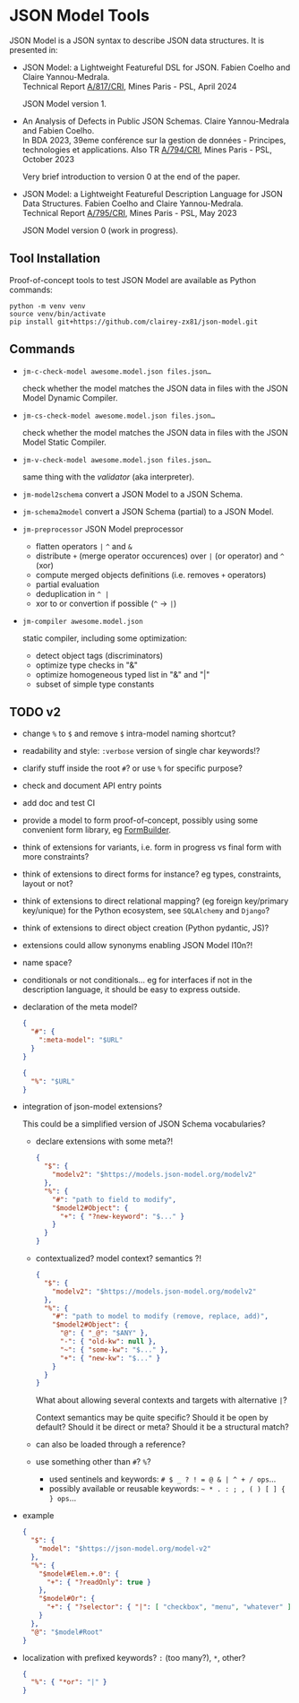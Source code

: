 # JSON Model Tools

JSON Model is a JSON syntax to describe JSON data structures.
It is presented in:

- JSON Model: a Lightweight Featureful DSL for JSON.
  Fabien Coelho and Claire Yannou-Medrala.  
  Technical Report [A/817/CRI](https://www.cri.minesparis.psl.eu/classement/doc/A-817.pdf), Mines Paris - PSL, April 2024

  JSON Model version 1.
  
- An Analysis of Defects in Public JSON Schemas.
  Claire Yannou-Medrala and Fabien Coelho.  
  In BDA 2023, 39eme conférence sur la gestion de données - Principes, technologies et applications.
  Also TR [A/794/CRI](https://www.cri.minesparis.psl.eu/classement/doc/A-794.pdf), Mines Paris - PSL, October 2023

  Very brief introduction to version 0 at the end of the paper.

- JSON Model: a Lightweight Featureful Description Language for JSON Data Structures.
  Fabien Coelho and Claire Yannou-Medrala.  
  Technical Report [A/795/CRI](https://www.cri.minesparis.psl.eu/classement/doc/A-795.pdf), Mines Paris - PSL, May 2023

  JSON Model version 0 (work in progress).

## Tool Installation

Proof-of-concept tools to test JSON Model are available as Python commands:

```shell
python -m venv venv
source venv/bin/activate
pip install git+https://github.com/clairey-zx81/json-model.git
```

## Commands

- `jm-c-check-model awesome.model.json files.json…`

   check whether the model matches the JSON data in files
   with the JSON Model Dynamic Compiler.

- `jm-cs-check-model awesome.model.json files.json…`

   check whether the model matches the JSON data in files
   with the JSON Model Static Compiler.

- `jm-v-check-model awesome.model.json files.json…`

   same thing with the *validator* (aka interpreter).

- `jm-model2schema` convert a JSON Model to a JSON Schema.
- `jm-schema2model` convert a JSON Schema (partial) to a JSON Model.
- `jm-preprocessor` JSON Model preprocessor
  - flatten operators `|` `^` and `&`
  - distribute `+` (merge operator occurences) over `|` (or operator) and `^` (xor)
  - compute merged objects definitions (i.e. removes `+` operators)
  - partial evaluation
  - deduplication in `^ |`
  - xor to or convertion if possible (`^` → `|`)
- `jm-compiler awesome.model.json`

  static compiler, including some optimization:

  - detect object tags (discriminators)
  - optimize type checks in "&"
  - optimize homogeneous typed list in "&" and "|" 
  - subset of simple type constants

## TODO v2

- change `%` to `$` and remove `$` intra-model naming shortcut?
- readability and style: `:verbose` version of single char keywords!?
- clarify stuff inside the root `#`? or use `%` for specific purpose?
- check and document API entry points
- add doc and test CI
- provide a model to form proof-of-concept, possibly using some convenient form
  library, eg [FormBuilder](https://formbuilder.online/).
- think of extensions for variants, i.e. form in progress vs final form with more constraints?
- think of extensions to direct forms for instance?
  eg types, constraints, layout or not?
- think of extensions to direct relational mapping? (eg foreign key/primary key/unique)
  for the Python ecosystem, see `SQLAlchemy` and `Django`?
- think of extensions to direct object creation (Python pydantic, JS)?
- extensions could allow synonyms enabling JSON Model l10n?!
- name space?
- conditionals or not conditionals… eg for interfaces
  if not in the description language, it should be easy to express outside.
- declaration of the meta model?

  ```json
  {
    "#": {
      ":meta-model": "$URL"
    }
  }
  ```

  ```json
  {
    "%": "$URL"
  }
  ```

- integration of json-model extensions?

  This could be a simplified version of JSON Schema vocabularies?

  - declare extensions with some meta?!

    ```json
    {
      "$": {
        "modelv2": "$https://models.json-model.org/modelv2"
      },
      "%": {
        "#": "path to field to modify",
        "$model2#Object": {
          "+": { "?new-keyword": "$..." }
        }
      }
    }
    ```

  - contextualized? model context? semantics ?!

    ```json
    {
      "$": {
        "modelv2": "$https://models.json-model.org/modelv2"
      },
      "%": {
        "#": "path to model to modify (remove, replace, add)",
        "$model2#Object": {
          "@": { "_@": "$ANY" },
          "-": { "old-kw": null },
          "~": { "some-kw": "$..." },
          "+": { "new-kw": "$..." }
        }
      }
    }
    ```

    What about allowing several contexts and targets with alternative `|`?

    Context semantics may be quite specific? Should it be open by default?
    Should it be direct or meta? Should it be a structural match?

  - can also be loaded through a reference?

  - use something other than `#`? `%`?
    - used sentinels and keywords: `# $ _ ? ! = @ & | ^ + / ops`…
    - possibly available or reusable keywords: `~ * . : ; , ( ) [ ] { } ops`…

- example

  ```json
  {
    "$": {
      "model": "$https://json-model.org/model-v2"
    },
    "%": {
      "$model#Elem.+.0": {
        "+": { "?readOnly": true }
      },
      "$model#Or": {
        "+": { "?selector": { "|": [ "checkbox", "menu", "whatever" ] } }
      }
    },
    "@": "$model#Root"
  }
  ```

- localization with prefixed keywords? `:` (too many?), `*`, other?

  ```json
  {
    "%": { "*or": "|" }
  }
  ```
